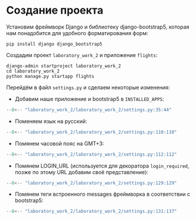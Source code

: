 # Создание проекта

Установим фреймворк Django и библиотеку django-bootstrap5, которая нам понадобится для удобного форматирования форм:

```commandline
pip install django django_bootstrap5
```

Создадим проект `laboratory_work_2` и приложение `flights`:
```commandline
django-admin startproject laboratory_work_2
cd laboratory_work_2
python manage.py startapp flights
```

Перейдём в файл `settings.py` и сделаем некоторые изменения:

- Добавим наше приложение и bootstrap5 в `INSTALLED_APPS`:
```Python
--8<-- "laboratory_work_2/laboratory_work_2/settings.py:35:44"
```

- Поменяем язык на русский:
```Python
--8<-- "laboratory_work_2/laboratory_work_2/settings.py:110:110"
```

- Помянем часовой пояс на GMT+3:
```Python
--8<-- "laboratory_work_2/laboratory_work_2/settings.py:112:112"
```

- Помянем LOGIN_URL (используется для декоратора `login_required`, позже по этому URL добавим своё представление):
```Python
--8<-- "laboratory_work_2/laboratory_work_2/settings.py:129:129"
```

- Помянем теги встроенного messages фреймворка в соответствии с bootstrap5:
```Python
--8<-- "laboratory_work_2/laboratory_work_2/settings.py:131:137"
```